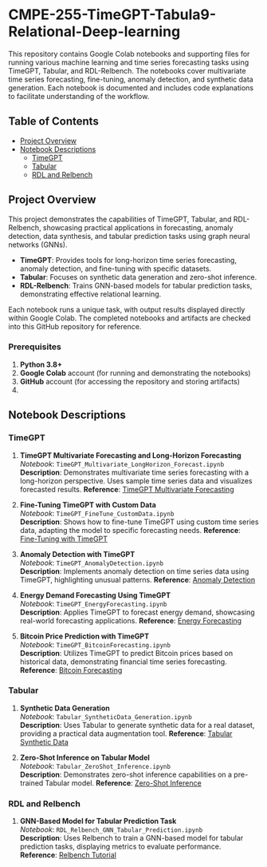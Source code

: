 # CMPE-255-TimeGPT-Tabula9-Relational-Deep-learning

This repository contains Google Colab notebooks and supporting files for running various machine learning and time series forecasting tasks using TimeGPT, Tabular, and RDL-Relbench. The notebooks cover multivariate time series forecasting, fine-tuning, anomaly detection, and synthetic data generation. Each notebook is documented and includes code explanations to facilitate understanding of the workflow.

## Table of Contents
- [Project Overview](#project-overview)
- [Notebook Descriptions](#notebook-descriptions)
  - [TimeGPT](#timegpt)
  - [Tabular](#tabular)
  - [RDL and Relbench](#rdl-and-relbench)
  
## Project Overview

This project demonstrates the capabilities of TimeGPT, Tabular, and RDL-Relbench, showcasing practical applications in forecasting, anomaly detection, data synthesis, and tabular prediction tasks using graph neural networks (GNNs).

- **TimeGPT**: Provides tools for long-horizon time series forecasting, anomaly detection, and fine-tuning with specific datasets.
- **Tabular**: Focuses on synthetic data generation and zero-shot inference.
- **RDL-Relbench**: Trains GNN-based models for tabular prediction tasks, demonstrating effective relational learning.

Each notebook runs a unique task, with output results displayed directly within Google Colab. The completed notebooks and artifacts are checked into this GitHub repository for reference.

### Prerequisites
1. **Python 3.8+**
2. **Google Colab** account (for running and demonstrating the notebooks)
3. **GitHub** account (for accessing the repository and storing artifacts)
4. 
## Notebook Descriptions

### TimeGPT
1. **TimeGPT Multivariate Forecasting and Long-Horizon Forecasting**  
   *Notebook*: `TimeGPT_Multivariate_LongHorizon_Forecast.ipynb`  
   **Description**: Demonstrates multivariate time series forecasting with a long-horizon perspective. Uses sample time series data and visualizes forecasted results.
   **Reference**: [TimeGPT Multivariate Forecasting](https://docs.nixtla.io/docs/tutorials-multiple_series_forecasting)

2. **Fine-Tuning TimeGPT with Custom Data**  
   *Notebook*: `TimeGPT_FineTune_CustomData.ipynb`  
   **Description**: Shows how to fine-tune TimeGPT using custom time series data, adapting the model to specific forecasting needs.
   **Reference**: [Fine-Tuning with TimeGPT](https://docs.nixtla.io/docs/tutorials-fine_tuning)

3. **Anomaly Detection with TimeGPT**  
   *Notebook*: `TimeGPT_AnomalyDetection.ipynb`  
   **Description**: Implements anomaly detection on time series data using TimeGPT, highlighting unusual patterns.
   **Reference**: [Anomaly Detection](https://docs.nixtla.io/docs/tutorials-anomaly_detection)

4. **Energy Demand Forecasting Using TimeGPT**  
   *Notebook*: `TimeGPT_EnergyForecasting.ipynb`  
   **Description**: Applies TimeGPT to forecast energy demand, showcasing real-world forecasting applications.
   **Reference**: [Energy Forecasting](https://docs.nixtla.io/docs/use-cases-forecasting_energy_demand)

5. **Bitcoin Price Prediction with TimeGPT**  
   *Notebook*: `TimeGPT_BitcoinForecasting.ipynb`  
   **Description**: Utilizes TimeGPT to predict Bitcoin prices based on historical data, demonstrating financial time series forecasting.
   **Reference**: [Bitcoin Forecasting](https://docs.nixtla.io/docs/use-cases-bitcoin_price_prediction)

### Tabular
1. **Synthetic Data Generation**  
   *Notebook*: `Tabular_SyntheticData_Generation.ipynb`  
   **Description**: Uses Tabular to generate synthetic data for a real dataset, providing a practical data augmentation tool.
   **Reference**: [Tabular Synthetic Data](https://github.com/zhao-zilong/Tabula/blob/main/Tabula_on_insurance_dataset.ipynb)

2. **Zero-Shot Inference on Tabular Model**  
   *Notebook*: `Tabular_ZeroShot_Inference.ipynb`  
   **Description**: Demonstrates zero-shot inference capabilities on a pre-trained Tabular model.
   **Reference**: [Zero-Shot Inference](https://github.com/mlfoundations/rtfm/blob/main/notebooks/inference.ipynb)

### RDL and Relbench
1. **GNN-Based Model for Tabular Prediction Task**  
   *Notebook*: `RDL_Relbench_GNN_Tabular_Prediction.ipynb`  
   **Description**: Uses Relbench to train a GNN-based model for tabular prediction tasks, displaying metrics to evaluate performance.
   **Reference**: [Relbench Tutorial](https://colab.research.google.com/github/snap-stanford/relbench/blob/main/tutorials/train_model.ipynb)
